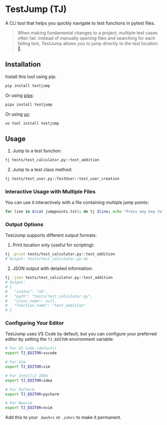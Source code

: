 # TestJump (TJ)

A CLI tool that helps you quickly navigate to test functions in pytest files.

> When making fundamental changes to a project, multiple test cases often fail.
> Instead of manually opening files and searching for each failing test, TestJump allows you to jump directly to the test location 🤷.

## Installation

Install this tool using pip:

```bash
pip install testjump
```

Or using [pipx](https://pipx.pypa.io/stable/):

```bash
pipx install testjump
```

Or using [uv](https://docs.astral.sh/uv/guides/tools/):

```bash
uv tool install testjump
```

## Usage

1. Jump to a test function:

```bash
tj tests/test_calculator.py::test_addition
```

2. Jump to a test class method:

```bash
tj tests/test_user.py::TestUser::test_user_creation
```

### Interactive Usage with Multiple Files

You can use it interactively with a file containing multiple jump points:

```bash
for line in $(cat jumppoints.txt); do tj $line; echo "Press any key to continue..."; read; done
```

### Output Options

TestJump supports different output formats:

1. Print location only (useful for scripting):

```bash
tj -print tests/test_calculator.py::test_addition
# Output: tests/test_calculator.py:42
```

2. JSON output with detailed information:

```bash
tj -json tests/test_calculator.py::test_addition
# Output:
# {
#   "status": "ok",
#   "path": "tests/test_calculator.py",
#   "class_name": null,
#   "function_name": "test_addition"
# }
```

### Configuring Your Editor

TestJump uses VS Code by default, but you can configure your preferred editor by setting the `TJ_EDITOR` environment variable:

```bash
# For VS Code (default)
export TJ_EDITOR=vscode

# For Vim
export TJ_EDITOR=vim

# For IntelliJ IDEA
export TJ_EDITOR=idea

# For PyCharm
export TJ_EDITOR=pycharm

# For Neovim
export TJ_EDITOR=nvim
```

Add this to your `.bashrc` or `.zshrc` to make it permanent.
